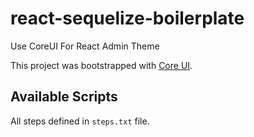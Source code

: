 # react-sequelize-boilerplate
Use CoreUI For React Admin Theme

This project was bootstrapped with [Core UI](https://github.com/coreui/coreui-free-bootstrap-admin-template).

## Available Scripts

All steps defined in `steps.txt` file.